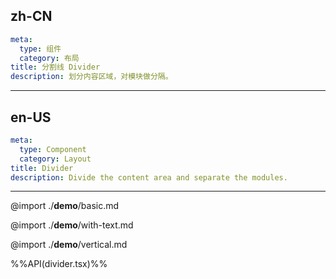
## zh-CN
```yaml
meta:
  type: 组件
  category: 布局
title: 分割线 Divider
description: 划分内容区域，对模块做分隔。
```

---
## en-US
```yaml
meta:
  type: Component
  category: Layout
title: Divider
description: Divide the content area and separate the modules.
```
---

@import ./__demo__/basic.md

@import ./__demo__/with-text.md

@import ./__demo__/vertical.md

%%API(divider.tsx)%%
